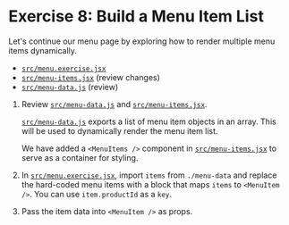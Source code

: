 # Exercise 8: Build a Menu Item List

Let's continue our menu page by exploring how to render multiple menu items dynamically.

- [`src/menu.exercise.jsx`](./src/menu.exercise.jsx)
- [`src/menu-items.jsx`](./src/menu-items.jsx) (review changes)
- [`src/menu-data.js`](./src/menu-data.js) (review)

1. Review [`src/menu-data.js`](./src/menu-data.js) and [`src/menu-items.jsx`](./src/menu-items.jsx).
  
   [`src/menu-data.js`](./src/menu-data.js) exports a list of menu item objects in an array. This will be used to dynamically render the menu item list.

   We have added a `<MenuItems />` component in [`src/menu-items.jsx`](./src/menu-items.jsx) to serve as a container for styling.
2. In [`src/menu.exercise.jsx`](./src/menu.exercise.jsx), import `items` from `./menu-data` and replace the hard-coded menu items with a block that maps `items` to `<MenuItem />`. You can use `item.productId` as a `key`.
3. Pass the item data into `<MenuItem />` as props.
